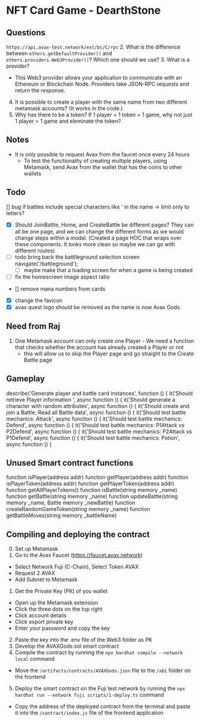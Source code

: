 # NFT Card Game - DearthStone

## Questions
`https://api.avax-test.network/ext/bc/C/rpc`
2. What is the difference between `ethers.getDefaultProvider()` and `ethers.providers.Web3Provider()`? Which one should we use?
3. What is a provider? 
  - This Web3 provider allows your application to communicate with an Ethereum or Blockchain Node. Providers take JSON-RPC requests and return the response. 
4. It is possible to create a player with the same name from two different metamask accounts? (It works in the code.)
5. Why has there to be a token? If 1 player = 1 token = 1 game, why not just 1 player = 1 game and eleminate the token?

## Notes
- It is only possible to request Avax from the faucet once every 24 hours
  - To test the functionality of creating multiple players, using Metamask, send Avax from the wallet that has the coins to other wallets


## Todo
  [] bug if battles include special characters like ' in the name -> limit only to letters?
- [x] Should JoinBattle, Home, and CreateBattle be different pages? They can all be one page, and we can change the different forms as we would change steps within a modal. (Created a page HOC that wraps over these components. It looks more clean so maybe we can go with different routes)
- [ ] todo bring back the battlleground selection screen navigate('/battleground');
  - [ ] maybe make that a loading screen for when a game is being created
- [ ] fix the homescreen image aspect ratio
- [] remove mana numbers from cards
- [x] change the favicon
- [x] avax quest logo should be removed as the name is now Avax Gods

## Need from Raj
  1. One Metamask account can only create one Player
    - We need a function that checks whether the account has already created a Player or not
      - this will allow us to skip the Player page and go straight to the Create Battle page

## Gameplay
describe('Generate player and battle card instances', function () {
  it('Should retrieve Player information ', async function () {
  it('Should generate a character with random attributes', async function () {
  it('Should create and join a Battle; Read all Battle data', async function () {
  it('Should test battle mechanics: Attack', async function () {
  it('Should test battle mechanics: Defend', async function () {
  it('Should test battle mechanics: P1Attack vs P2Defend', async function () {
  it('Should test battle mechanics: P2Attack vs P1Defend', async function () {
  it('Should test battle mechanics: Potion', async function () {

## Unused Smart contract functions 
function isPlayer(address addr)
function getPlayer(address addr)
function isPlayerToken(address addr)
function getPlayerToken(address addr)
function getAllPlayerTokens()
function isBattle(string memory _name)
function getBattle(string memory _name)
function updateBattle(string memory _name, Battle memory _newBattle)
function createRandomGameToken(string memory _name)
function getBattleMoves(string memory _battleName)

## Compiling and deploying the contract
0. Set up Metamask
1. Go to the Avax Faucet (https://faucet.avax.network)
  - Select Network Fuji (C-Chain), Select Token AVAX
  - Request 2 AVAX
  - Add Subnet to Metamask
1. Get the Private Key (PK) of you wallet
  - Open up the Metamask extension
  - Click the three dots on the top right
  - Click account details
  - Click export private key
  - Enter your password and copy the key
2. Paste the key into the .env file of the Web3 folder as PK
3. Develop the AVAXGods.sol smart contract
4. Compile the contract by running the `npx hardhat compile --network local` command
  - Move the `/artifacts/contracts/AVAXGods.json` file to the `/abi` folder on the frontend
5. Deploy the smart contract on the Fuji test network by running the `npx hardhat run --network fuji scripts/1-deploy.ts` command
  - Copy the address of the deployed contract from the terminal and paste it into the `/contract/index.js` file of the frontend application